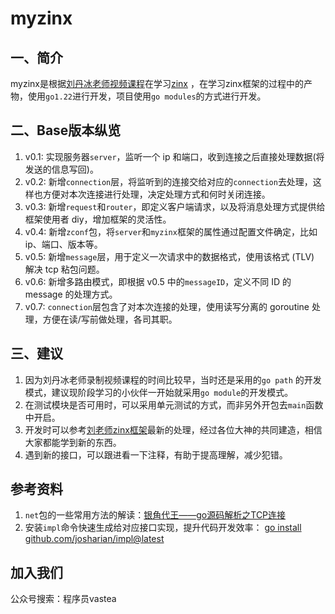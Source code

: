 # myzinx

## 一、简介

myzinx是根据[刘丹冰老师视频课程](https://www.bilibili.com/video/av71067087/)在学习[zinx](https://github.com/aceld/zinx)
，在学习zinx框架的过程中的产物，使用`go1.22`进行开发，项目使用`go modules`的方式进行开发。

## 二、Base版本纵览

1. v0.1: 实现服务器`server`，监听一个 ip 和端口，收到连接之后直接处理数据(将发送的信息写回)。
2. v0.2: 新增`connection`层，将监听到的连接交给对应的`connection`去处理，这样也方便对本次连接进行处理，决定处理方式和何时关闭连接。
3. v0.3: 新增`request`和`router`，即定义客户端请求，以及将消息处理方式提供给框架使用者 diy，增加框架的灵活性。
4. v0.4: 新增`zconf`包，将`server`和`myzinx`框架的属性通过配置文件确定，比如 ip、端口、版本等。
5. v0.5: 新增`message`层，用于定义一次请求中的数据格式，使用该格式 (TLV) 解决 tcp 粘包问题。
6. v0.6: 新增多路由模式，即根据 v0.5 中的`messageID`，定义不同 ID 的 message 的处理方式。
7. v0.7: `connection`层包含了对本次连接的处理，使用读写分离的 goroutine 处理，方便在读/写前做处理，各司其职。

## 三、建议

1. 因为刘丹冰老师录制视频课程的时间比较早，当时还是采用的`go path`
   的开发模式，建议现阶段学习的小伙伴一开始就采用`go module`的开发模式。
2. 在测试模块是否可用时，可以采用单元测试的方式，而非另外开包去`main`函数中开启。
3. 开发时可以参考[刘老师zinx框架](https://github.com/aceld/zinx)最新的处理，经过各位大神的共同建造，相信大家都能学到新的东西。
4. 遇到新的接口，可以跟进看一下注释，有助于提高理解，减少犯错。

## 参考资料

1. `net`包的一些常用方法的解读：[银角代王——go源码解析之TCP连接](https://www.jianshu.com/p/8e41a7aa5f07)
2. 安装`impl`命令快速生成给对应接口实现，提升代码开发效率：
   [go install github.com/josharian/impl@latest](https://github.com/josharian/impl)

## 加入我们

公众号搜索：程序员vastea
